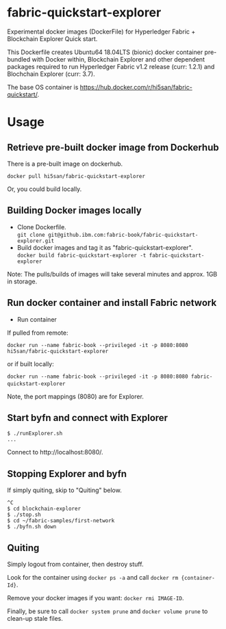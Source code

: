 # fabric-quickstart-explorer
Experimental docker images (DockerFile) for Hyperledger Fabric + Blockchain Explorer Quick start.

This Dockerfile creates Ubuntu64 18.04LTS (bionic) docker container pre-bundled with Docker within, Blockchain Explorer and other dependent packages required to run Hyperledger Fabric v1.2 release (curr: 1.2.1) and Blochchain Explorer (curr: 3.7).

The base OS container is https://hub.docker.com/r/hi5san/fabric-quickstart/.

# Usage
## Retrieve pre-built docker image from Dockerhub
There is a pre-built image on dockerhub.

`docker pull hi5san/fabric-quickstart-explorer`

Or, you could build locally.
## Building Docker images locally
* Clone Dockerfile.  
`git clone git@github.ibm.com:fabric-book/fabric-quickstart-explorer.git`
* Build docker images and tag it as "fabric-quickstart-explorer".  
`docker build fabric-quickstart-explorer -t fabric-quickstart-explorer`

Note: The pulls/builds of images will take several minutes and approx. 1GB in storage.

## Run docker container and install Fabric network
* Run container

If pulled from remote:  

`docker run --name fabric-book --privileged -it -p 8080:8080 hi5san/fabric-quickstart-explorer` 

or if built locally:

`docker run --name fabric-book --privileged -it -p 8080:8080 fabric-quickstart-explorer`  

Note, the port mappings (8080) are for Explorer.

## Start byfn and connect with Explorer
```shell
$ ./runExplorer.sh
...
```

Connect to http://localhost:8080/.

## Stopping Explorer and byfn
If simply quiting, skip to "Quiting" below.
```shell
^C
$ cd blockchain-explorer
$ ./stop.sh
$ cd ~/fabric-samples/first-network
$ ./byfn.sh down
```

## Quiting
Simply logout from container, then destroy stuff.

Look for the container using `docker ps -a` and call `docker rm {container-Id}`.

Remove your docker images if you want: `docker rmi IMAGE-ID`.

Finally, be sure to call `docker system prune` and `docker volume prune` to clean-up stale files.
